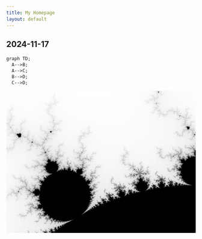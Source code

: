 ```yaml
---
title: My Homepage
layout: default
---
```


## 2024-11-17

```mermaid
graph TD;
  A-->B;
  A-->C;
  B-->D;
  C-->D;
```

![PNG](https://raw.githubusercontent.com/jesper-olsen/mandelbrot-py/master/mandelbrot.png) 
